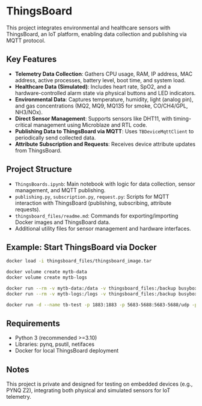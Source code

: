 # ThingsBoard

This project integrates environmental and healthcare sensors with ThingsBoard, an IoT platform, enabling data collection and publishing via MQTT protocol.

## Key Features

- **Telemetry Data Collection**: Gathers CPU usage, RAM, IP address, MAC address, active processes, battery level, boot time, and system load.
- **Healthcare Data (Simulated)**: Includes heart rate, SpO2, and a hardware-controlled alarm state via physical buttons and LED indicators.
- **Environmental Data**: Captures temperature, humidity, light (analog pin), and gas concentrations (MQ2, MQ9, MQ135 for smoke, CO/CH4/GPL, NH3/NOx).
- **Direct Sensor Management**: Supports sensors like DHT11, with timing-critical management using Microblaze and RTL code.
- **Publishing Data to ThingsBoard via MQTT**: Uses `TBDeviceMqttClient` to periodically send collected data.
- **Attribute Subscription and Requests**: Receives device attribute updates from ThingsBoard.

## Project Structure

- `ThingsBoards.ipynb`: Main notebook with logic for data collection, sensor management, and MQTT publishing.
- `publishing.py`, `subscription.py`, `request.py`: Scripts for MQTT interaction with ThingsBoard (publishing, subscribing, attribute requests).
- `thingsboard_files/readme.md`: Commands for exporting/importing Docker images and ThingsBoard data.
- Additional utility files for sensor management and hardware interfaces.

## Example: Start ThingsBoard via Docker

```sh
docker load -i thingsboard_files/thingsboard_image.tar

docker volume create mytb-data
docker volume create mytb-logs

docker run --rm -v mytb-data:/data -v thingsboard_files:/backup busybox sh -c "tar xzf /backup/mytb-data-backup.tgz -C /data"
docker run --rm -v mytb-logs:/logs -v thingsboard_files:/backup busybox sh -c "tar xzf /backup/mytb-logs-backup.tgz -C /logs"

docker run -d --name tb-test -p 1883:1883 -p 5683-5688:5683-5688/udp -p 7070:7070 -p 8080:9090 -v mytb-data-test:/data -v mytb-logs-test:/var/log/thingsboard thingsboard-image
```

## Requirements

- Python 3 (recommended >=3.10)
- Libraries: pynq, psutil, netifaces
- Docker for local ThingsBoard deployment

## Notes

This project is private and designed for testing on embedded devices (e.g., PYNQ Z2), integrating both physical and simulated sensors for IoT telemetry.
